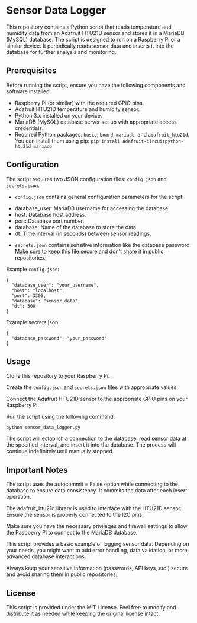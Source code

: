 # Sensor Data Logger
This repository contains a Python script that reads temperature and humidity data from an Adafruit HTU21D sensor and stores it in a MariaDB (MySQL) database. The script is designed to run on a Raspberry Pi or a similar device. It periodically reads sensor data and inserts it into the database for further analysis and monitoring.

## Prerequisites
Before running the script, ensure you have the following components and software installed:

- Raspberry Pi (or similar) with the required GPIO pins.
- Adafruit HTU21D temperature and humidity sensor.
- Python 3.x installed on your device.
- MariaDB (MySQL) database server set up with appropriate access credentials.
- Required Python packages: `busio`, `board`, `mariadb`, and `adafruit_htu21d`. You can install them using pip: `pip install adafruit-circuitpython-htu21d mariadb`

## Configuration
The script requires two JSON configuration files: `config.json` and `secrets.json`.

- `config.json` contains general configuration parameters for the script:
* database_user: MariaDB username for accessing the database.
* host: Database host address.
* port: Database port number.
* database: Name of the database to store the data.
* dt: Time interval (in seconds) between sensor readings.
- `secrets.json` contains sensitive information like the database password. Make sure to keep this file secure and don't share it in public repositories.

Example `config.json`:
```
{
  "database_user": "your_username",
  "host": "localhost",
  "port": 3306,
  "database": "sensor_data",
  "dt": 300
}
```
Example secrets.json:
```
{
  "database_password": "your_password"
}
```
## Usage
Clone this repository to your Raspberry Pi.

Create the `config.json` and `secrets.json` files with appropriate values.

Connect the Adafruit HTU21D sensor to the appropriate GPIO pins on your Raspberry Pi.

Run the script using the following command:

```python sensor_data_logger.py```

The script will establish a connection to the database, read sensor data at the specified interval, and insert it into the database. The process will continue indefinitely until manually stopped.

## Important Notes
The script uses the autocommit = False option while connecting to the database to ensure data consistency. It commits the data after each insert operation.

The adafruit_htu21d library is used to interface with the HTU21D sensor. Ensure the sensor is properly connected to the I2C pins.

Make sure you have the necessary privileges and firewall settings to allow the Raspberry Pi to connect to the MariaDB database.

This script provides a basic example of logging sensor data. Depending on your needs, you might want to add error handling, data validation, or more advanced database interactions.

Always keep your sensitive information (passwords, API keys, etc.) secure and avoid sharing them in public repositories.

## License
This script is provided under the MIT License. Feel free to modify and distribute it as needed while keeping the original license intact.

